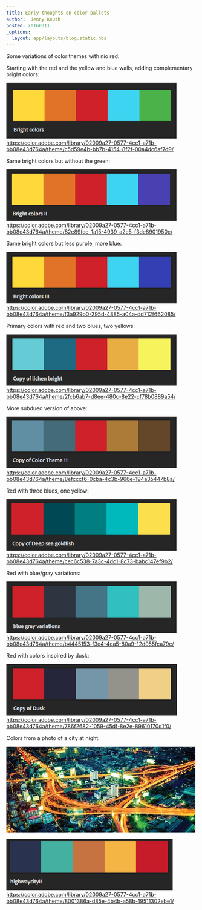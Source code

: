 ```yaml
---
title: Early thoughts on color pallets
author:  Jenny Knuth
posted: 20160311
_options:
  layout: app/layouts/blog.static.hbs
---
```


Some variations of color themes with nio red:

Starting with the red and the yellow and blue walls, adding complementary bright colors:

![](../assets/images/colors/BrightColors.png)
https://color.adobe.com/library/02009a27-0577-4cc1-a71b-bb08e43d764a/theme/c5d59e4b-bb7b-4154-8f2f-00a4dc6af7d9/

Same bright colors but without the green:

![](../assets/images/colors/BrightColorsII.png)
https://color.adobe.com/library/02009a27-0577-4cc1-a71b-bb08e43d764a/theme/82e89fce-1a15-4939-a2e5-f3de8901950c/

Same bright colors but less purple, more blue:

![](../assets/images/colors/BrightColorsIII.png)
https://color.adobe.com/library/02009a27-0577-4cc1-a71b-bb08e43d764a/theme/f3a929b0-295d-4885-a04a-dd712f662085/

Primary colors with red and two blues, two yellows:

![](../assets/images/colors/PrimaryVariations.png)
https://color.adobe.com/library/02009a27-0577-4cc1-a71b-bb08e43d764a/theme/2fcb6ab7-d8ee-480c-8e22-cf78b0889a54/

More subdued version of above:

![](../assets/images/colors/PrimaryVariationsSubdued.png)
https://color.adobe.com/library/02009a27-0577-4cc1-a71b-bb08e43d764a/theme/8efcccf6-0cba-4c3b-966e-194a35447b8a/

Red with three blues, one yellow:

![](../assets/images/colors/Goldfish.png)
https://color.adobe.com/library/02009a27-0577-4cc1-a71b-bb08e43d764a/theme/cec6c538-7a3c-4dc1-8c73-babc147ef9b2/

Red with blue/gray variations:

![](../assets/images/colors/BlueGray.png)
https://color.adobe.com/library/02009a27-0577-4cc1-a71b-bb08e43d764a/theme/b4445153-f3e4-4ca5-80a9-12d055fca79c/

Red with colors inspired by dusk:

![](../assets/images/colors/Dusk.png)
https://color.adobe.com/library/02009a27-0577-4cc1-a71b-bb08e43d764a/theme/786f2682-1059-45df-8e2e-89610170d1f0/

Colors from a photo of a city at night:

![](../assets/images/cities/highway_city.jpg)

![](../assets/images/colors/cityAtNight.png)
https://color.adobe.com/library/02009a27-0577-4cc1-a71b-bb08e43d764a/theme/8001386a-d85e-4b4b-a58b-19511302ebe1/
